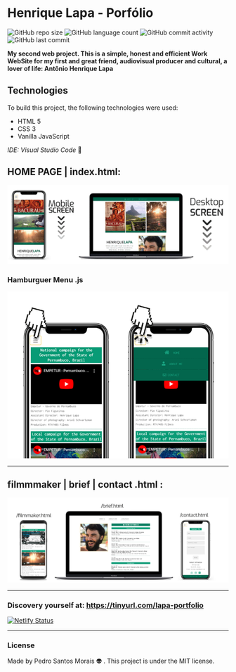 

# Henrique Lapa - Porfólio
![GitHub repo size](https://img.shields.io/github/repo-size/pedro-samo/lapa_portfolio) ![GitHub language count](https://img.shields.io/github/languages/count/pedro-samo/lapa_portfolio) ![GitHub commit activity](https://img.shields.io/github/commit-activity/m/pedro-samo/lapa_portfolio) ![GitHub last commit](https://img.shields.io/github/last-commit/pedro-samo/lapa_portfolio)

**My second web project. This is a simple, honest and efficient Work WebSite for my first and great friend, audiovisual producer and cultural, a lover of life: Antônio Henrique Lapa**

## Technologies

To build this project, the following technologies were used:

* HTML 5
* CSS 3
* Vanilla JavaScript

_IDE: Visual Studio Code_ :blue_heart:

## HOME PAGE | index.html:

![Home ScreenScroll](https://github.com/pedro-samo/lapa_portfolio/blob/master/imagens/readme/Lapa_screen.gif)

### Hamburguer Menu .js

![Hamburguer_menu](https://github.com/pedro-samo/lapa_portfolio/blob/master/imagens/readme/menu.png)

__________________________________________________________________________________________________________________________________________________________________________________


## filmmmaker | brief | contact .html :

![Jobs, brief, contact screen](https://github.com/pedro-samo/lapa_portfolio/blob/master/imagens/readme/devices.png)


__________________________________________________________________________________________________________________________________________________________________________________

### Discovery yourself at: https://tinyurl.com/lapa-portfolio

[![Netlify Status](https://api.netlify.com/api/v1/badges/8707f9b4-a917-4a94-9dea-3500e65c2294/deploy-status)](https://app.netlify.com/sites/optimistic-banach-792bd5/deploys)
__________________________________________________________________________________________________________________________________________________________________________________

### License

Made by Pedro Santos Morais :alien: . This project is under the MIT license.


